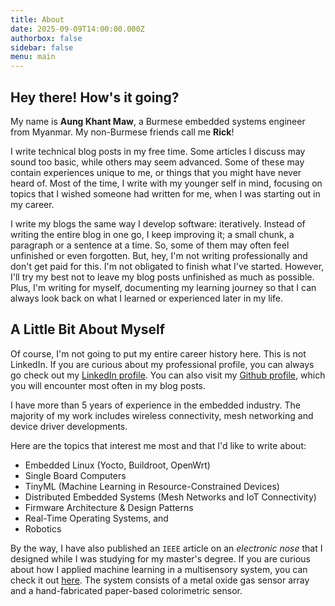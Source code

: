 ```yaml
---
title: About
date: 2025-09-09T14:00:00.000Z
authorbox: false
sidebar: false
menu: main
---
```


## Hey there! How's it going?

My name is **Aung Khant Maw**, a Burmese embedded systems engineer from Myanmar. My non-Burmese friends call me **Rick**!

I write technical blog posts in my free time.
Some articles I discuss may sound too basic, while others may seem advanced.
Some of these may contain experiences unique to me, or things that you might have never heard of.
Most of the time, I write with my younger self in mind, focusing on topics that I wished someone had written for me, when I was starting out in my career.

I write my blogs the same way I develop software: iteratively.
Instead of writing the entire blog in one go, I keep improving it; a small chunk, a paragraph or a sentence at a time.
So, some of them may often feel unfinished or even forgotten.
But, hey, I'm not writing professionally and don't get paid for this. I'm not obligated to finish what I've started.
However, I'll try my best not to leave my blog posts unfinished as much as possible.
Plus, I'm writing for myself, documenting my learning journey so that I can always look back on what I learned or experienced later in my life.

## A Little Bit About Myself

Of course, I'm not going to put my entire career history here. This is not LinkedIn.
If you are curious about my professional profile, you can always go check out my [LinkedIn profile](https://www.linkedin.com/in/aungkhantmaw/). You can also visit my [Github profile](https://github.com/aungkhantmaw64), which you will encounter most often in my blog posts.

I have more than 5 years of experience in the embedded industry. The majority of my work includes wireless connectivity, mesh networking and device driver developments.

Here are the topics that interest me most and that I'd like to write about:

- Embedded Linux (Yocto, Buildroot, OpenWrt)
- Single Board Computers
- TinyML (Machine Learning in Resource-Constrained Devices)
- Distributed Embedded Systems (Mesh Networks and IoT Connectivity)
- Firmware Architecture & Design Patterns
- Real-Time Operating Systems, and
- Robotics

By the way, I have also published an `IEEE` article on an _electronic nose_ that I designed while I was studying for my master's degree.
If you are curious about how I applied machine learning in a multisensory system, you can check it out [here](https://ieeexplore.ieee.org/abstract/document/9495905). The system consists of a metal oxide gas sensor array and a hand-fabricated paper-based colorimetric sensor.
